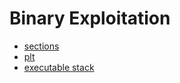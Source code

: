 # Binary Exploitation

* [sections](sections.md)
* [plt](plt.md)
* [executable stack](executable_stack.md)

